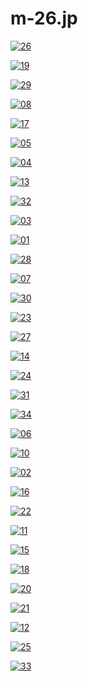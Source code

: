 # m-26.jp

<a href="26.jpg"><img alt="26" src="26.jpg"></a>

<a href="19.jpg"><img alt="19" src="19.jpg"></a>

<a href="29.jpg"><img alt="29" src="29.jpg"></a>

<a href="08.jpg"><img alt="08" src="08.jpg"></a>

<a href="17.jpg"><img alt="17" src="17.jpg"></a>

<a href="05.jpg"><img alt="05" src="05.jpg"></a>

<a href="04.jpg"><img alt="04" src="04.jpg"></a>

<a href="13.jpg"><img alt="13" src="13.jpg"></a>

<a href="32.jpg"><img alt="32" src="32.jpg"></a>

<a href="03.jpg"><img alt="03" src="03.jpg"></a>

<a href="01.jpg"><img alt="01" src="01.jpg"></a>

<a href="28.jpg"><img alt="28" src="28.jpg"></a>

<a href="07.jpg"><img alt="07" src="07.jpg"></a>

<a href="30.jpg"><img alt="30" src="30.jpg"></a>

<a href="23.jpg"><img alt="23" src="23.jpg"></a>

<a href="27.jpg"><img alt="27" src="27.jpg"></a>

<a href="14.jpg"><img alt="14" src="14.jpg"></a>

<a href="24.jpg"><img alt="24" src="24.jpg"></a>

<a href="31.jpg"><img alt="31" src="31.jpg"></a>

<a href="34.jpg"><img alt="34" src="34.jpg"></a>

<a href="06.jpg"><img alt="06" src="06.jpg"></a>

<a href="10.jpg"><img alt="10" src="10.jpg"></a>

<a href="02.jpg"><img alt="02" src="02.jpg"></a>

<a href="16.jpg"><img alt="16" src="16.jpg"></a>

<a href="22.jpg"><img alt="22" src="22.jpg"></a>

<a href="11.jpg"><img alt="11" src="11.jpg"></a>

<a href="15.jpg"><img alt="15" src="15.jpg"></a>

<a href="18.jpg"><img alt="18" src="18.jpg"></a>

<a href="20.jpg"><img alt="20" src="20.jpg"></a>

<a href="21.jpg"><img alt="21" src="21.jpg"></a>

<a href="12.jpg"><img alt="12" src="12.jpg"></a>

<a href="25.jpg"><img alt="25" src="25.jpg"></a>

<a href="33.jpg"><img alt="33" src="33.jpg"></a>

